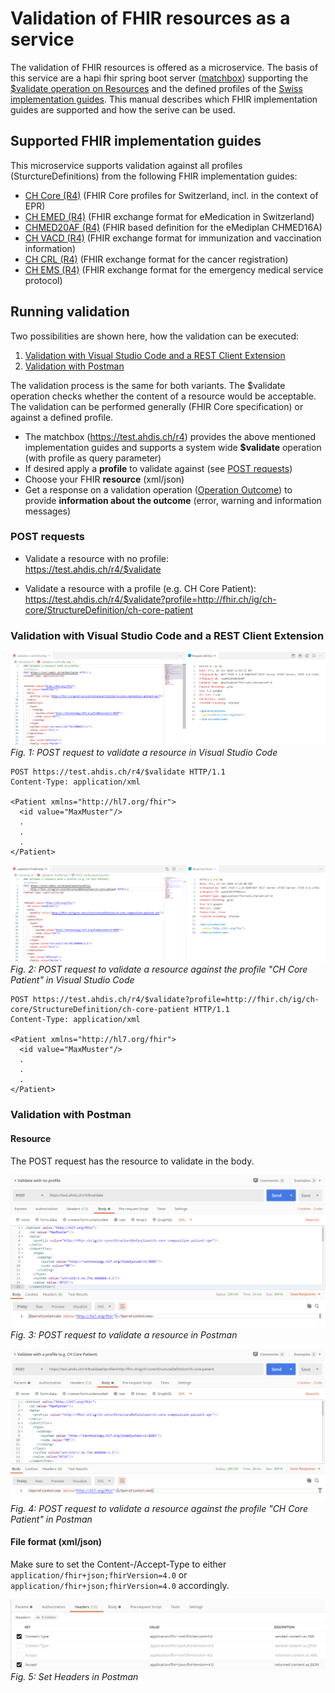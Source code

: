 # Validation of FHIR resources as a service

The validation of FHIR resources is offered as a microservice. The basis of this service are a hapi fhir spring boot server ([matchbox](https://github.com/ahdis/matchbox)) supporting the [$validate operation on Resources](https://www.hl7.org/fhir/resource-operation-validate.html) and the defined profiles of the [Swiss implementation guides](http://fhir.ch/).
This manual describes which FHIR implementation guides are supported and how the serive can be used. 

## Supported FHIR implementation guides
This microservice supports validation against all profiles (SturctureDefinitions) from the following FHIR implementation guides:

* [CH Core (R4)](http://fhir.ch/ig/ch-core/index.html) (FHIR Core profiles for Switzerland, incl. in the context of EPR)   
* [CH EMED (R4)](http://fhir.ch/ig/ch-emed/index.html) (FHIR exchange format for eMedication in Switzerland)
* [CHMED20AF (R4)](http://chmed20af.emediplan.ch/) (FHIR based definition for the eMediplan CHMED16A)
* [CH VACD (R4)](http://fhir.ch/ig/ch-vacd/index.html) (FHIR exchange format for immunization and vaccination information)
* [CH CRL (R4)](http://fhir.ch/ig/ch-crl/index.html) (FHIR exchange format for the cancer registration)
* [CH EMS (R4)](http://fhir.ch/ig/ch-ems/index.html) (FHIR exchange format for the emergency medical service protocol) 


## Running validation

Two possibilities are shown here, how the validation can be executed:
1. [Validation with Visual Studio Code and a REST Client Extension](#validation-with-visual-studio-code-and-a-rest-client-extension)
2. [Validation with Postman](#validation-with-postman)

The validation process is the same for both variants. The $validate operation checks whether the content of a resource would be acceptable. The validation can be performed generally (FHIR Core specification) or against a defined profile.

* The matchbox (https://test.ahdis.ch/r4) provides the above mentioned implementation guides and supports a system wide **$validate** operation (with profile as query parameter)
* If desired apply a **profile** to validate against (see [POST requests](#post-requests))
* Choose your FHIR **resource** (xml/json)
* Get a response on a validation operation ([Operation Outcome](https://www.hl7.org/fhir/operationoutcome.html)) to provide **information about the outcome** (error, warning and information messages)

### POST requests

* Validate a resource with no profile:   
   https://test.ahdis.ch/r4/$validate

* Validate a resource with a profile (e.g. CH Core Patient):   
   https://test.ahdis.ch/r4/$validate?profile=http://fhir.ch/ig/ch-core/StructureDefinition/ch-core-patient


### Validation with Visual Studio Code and a REST Client Extension
![POST request](https://github.com/ahdis/test.ahdis.ch/blob/master/images/Validation-noProfile-VSCode.png)
*Fig. 1: POST request to validate a resource in Visual Studio Code*

```
POST https://test.ahdis.ch/r4/$validate HTTP/1.1
Content-Type: application/xml

<Patient xmlns="http://hl7.org/fhir">
  <id value="MaxMuster"/>
  .
  .
  .
</Patient>
```

![POST request](https://github.com/ahdis/test.ahdis.ch/blob/master/images/Validation-Profile-VSCode.png)
*Fig. 2: POST request to validate a resource against the profile "CH Core Patient" in Visual Studio Code*

```
POST https://test.ahdis.ch/r4/$validate?profile=http://fhir.ch/ig/ch-core/StructureDefinition/ch-core-patient HTTP/1.1
Content-Type: application/xml

<Patient xmlns="http://hl7.org/fhir">
  <id value="MaxMuster"/>
  .
  .
  .
</Patient>
```

### Validation with Postman

#### Resource
The POST request has the resource to validate in the body.

![POST request](https://github.com/ahdis/test.ahdis.ch/blob/master/images/Validation-noProfile.png)
*Fig. 3: POST request to validate a resource in Postman*

![POST request](https://github.com/ahdis/test.ahdis.ch/blob/master/images/Validation-Profile.png)
*Fig. 4: POST request to validate a resource against the profile "CH Core Patient" in Postman*

#### File format (xml/json)
Make sure to set the Content-/Accept-Type to either `application/fhir+json;fhirVersion=4.0` or `application/fhir+json;fhirVersion=4.0` accordingly.

![Headers](https://github.com/ahdis/test.ahdis.ch/blob/master/images/Transformation-Headers.png)
*Fig. 5: Set Headers in Postman*

